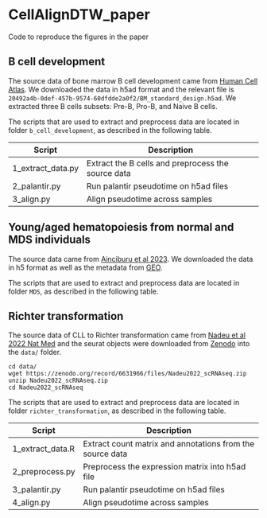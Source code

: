 # CellAlignDTW_paper
Code to reproduce the figures in the paper


## B cell development
The source data of bone marrow B cell development came from [Human Cell Atlas](https://explore.data.humancellatlas.org/projects/cc95ff89-2e68-4a08-a234-480eca21ce79/get-curl-command). We downloaded the data in h5ad format and the relevant file is `20492a4b-0def-457b-9574-60dfdde2a0f2/BM_standard_design.h5ad`. We extracted three B cells subsets: Pre-B, Pro-B, and Naive B cells. 

The scripts that are used to extract and preprocess data are located in folder `b_cell_development`, as described in the following table. 

| Script            | Description                                               |
|-------------------|-----------------------------------------------------------|
| 1_extract_data.py | Extract the B cells and preprocess the source data        |
| 2_palantir.py     | Run palantir pseudotime on h5ad files                     |
| 3_align.py        | Align pseudotime across samples                           |


## Young/aged hematopoiesis from normal and MDS individuals
The source data came from [Ainciburu et al 2023](https://elifesciences.org/articles/79363). We downloaded the data in h5 format as well as the metadata from [GEO](https://www.ncbi.nlm.nih.gov/geo/query/acc.cgi?acc=GSE180298). 

The scripts that are used to extract and preprocess data are located in folder `MDS`, as described in the following table. 


## Richter transformation

The source data of CLL to Richter transformation came from [Nadeu et al 2022 Nat Med](https://www.nature.com/articles/s41591-022-01927-8) and the seurat objects were downloaded from [Zenodo](https://zenodo.org/records/6631966) into the `data/` folder.

```{bash}
cd data/
wget https://zenodo.org/record/6631966/files/Nadeu2022_scRNAseq.zip
unzip Nadeu2022_scRNAseq.zip
cd Nadeu2022_scRNAseq
```

The scripts that are used to extract and preprocess data are located in folder `richter_transformation`, as described in the following table. 

| Script           | Description                                               |
|------------------|-----------------------------------------------------------|
| 1_extract_data.R | Extract count matrix and annotations from the source data |
| 2_preprocess.py  | Preprocess the expression matrix into h5ad file           |
| 3_palantir.py    | Run palantir pseudotime on h5ad files                     |
| 4_align.py       | Align pseudotime across samples                           |

